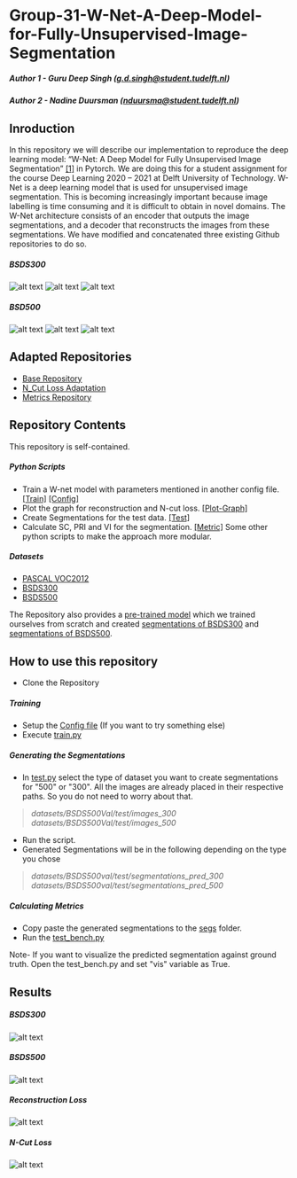 # Group-31-W-Net-A-Deep-Model-for-Fully-Unsupervised-Image-Segmentation
##### Author 1 - Guru Deep Singh (g.d.singh@student.tudelft.nl)   
##### Author 2 - Nadine Duursman (nduursma@student.tudelft.nl)

## Inroduction
In this repository we will describe our implementation to reproduce the deep learning model: “W-Net: A Deep Model for Fully Unsupervised Image Segmentation” [[1]](https://arxiv.org/abs/1711.08506) in Pytorch. We are doing this for a student assignment for the course Deep Learning 2020 – 2021 at Delft University of Technology. 
W-Net is a deep learning model that is used for unsupervised image segmentation. This is becoming increasingly important because image labelling is time consuming and it is difficult to obtain in novel domains. The W-Net architecture consists of an encoder that outputs the image segmentations, and a decoder that reconstructs the images from these segmentations. We have modified and concatenated three existing Github repositories to do so.

##### BSDS300
![alt text](https://github.com/Guru-Deep-Singh/Group-31-W-Net-A-Deep-Model-for-Fully-Unsupervised-Image-Segmentation/blob/main/Preds/pred_300/Figure_6.png)
![alt text](https://github.com/Guru-Deep-Singh/Group-31-W-Net-A-Deep-Model-for-Fully-Unsupervised-Image-Segmentation/blob/main/Preds/pred_300/Figure_5.png)
![alt text](https://github.com/Guru-Deep-Singh/Group-31-W-Net-A-Deep-Model-for-Fully-Unsupervised-Image-Segmentation/blob/main/Preds/pred_300/Figure_4.png)

##### BSD500
![alt text](https://github.com/Guru-Deep-Singh/Group-31-W-Net-A-Deep-Model-for-Fully-Unsupervised-Image-Segmentation/blob/main/Preds/pred_500/Figure_15.png)
![alt text](https://github.com/Guru-Deep-Singh/Group-31-W-Net-A-Deep-Model-for-Fully-Unsupervised-Image-Segmentation/blob/main/Preds/pred_500/Figure_12.png)
![alt text](https://github.com/Guru-Deep-Singh/Group-31-W-Net-A-Deep-Model-for-Fully-Unsupervised-Image-Segmentation/blob/main/Preds/pred_500/Figure_14.png)


## Adapted Repositories
- [Base Repository](https://github.com/gr-b/W-Net-Pytorch)
- [N_Cut Loss Adaptation](https://github.com/fkodom/wnet-unsupervised-image-segmentation)
- [Metrics Repository](https://github.com/KuangHaofei/BSD500-Segmentation-Evaluator)

## Repository Contents
This repository is self-contained.
##### Python Scripts
- Train a W-net model with parameters mentioned in another config file. [[Train]](https://github.com/Guru-Deep-Singh/Group-31-W-Net-A-Deep-Model-for-Fully-Unsupervised-Image-Segmentation/blob/main/train.py) [[Config]](https://github.com/Guru-Deep-Singh/Group-31-W-Net-A-Deep-Model-for-Fully-Unsupervised-Image-Segmentation/blob/main/config.py)
- Plot the graph for reconstruction and N-cut loss. [[Plot-Graph]](https://github.com/Guru-Deep-Singh/Group-31-W-Net-A-Deep-Model-for-Fully-Unsupervised-Image-Segmentation/blob/main/plot_loss.py)
- Create Segmentations for the test data. [[Test]](https://github.com/Guru-Deep-Singh/Group-31-W-Net-A-Deep-Model-for-Fully-Unsupervised-Image-Segmentation/blob/main/test.py)
- Calculate SC, PRI and VI for the segmentation. [[Metric]](https://github.com/Guru-Deep-Singh/Group-31-W-Net-A-Deep-Model-for-Fully-Unsupervised-Image-Segmentation/blob/main/BSD500-Segmentation-Evaluator-master/python/test_bench.py)
Some other python scripts to make the approach more modular.

##### Datasets
- [PASCAL VOC2012](https://github.com/Guru-Deep-Singh/Group-31-W-Net-A-Deep-Model-for-Fully-Unsupervised-Image-Segmentation/tree/main/datasets/BSDS500val/train/images)
- [BSDS300](https://github.com/Guru-Deep-Singh/Group-31-W-Net-A-Deep-Model-for-Fully-Unsupervised-Image-Segmentation/tree/main/datasets/BSDS500val/test/images_300)
- [BSDS500](https://github.com/Guru-Deep-Singh/Group-31-W-Net-A-Deep-Model-for-Fully-Unsupervised-Image-Segmentation/tree/main/datasets/BSDS500val/test/images_500)

The Repository also provides a [pre-trained model](https://github.com/Guru-Deep-Singh/Group-31-W-Net-A-Deep-Model-for-Fully-Unsupervised-Image-Segmentation/tree/main/models) which we trained ourselves from scratch and created [segmentations of BSDS300](https://github.com/Guru-Deep-Singh/Group-31-W-Net-A-Deep-Model-for-Fully-Unsupervised-Image-Segmentation/tree/main/datasets/BSDS500val/test/segmentations_pred_300) and [segmentations of BSDS500](https://github.com/Guru-Deep-Singh/Group-31-W-Net-A-Deep-Model-for-Fully-Unsupervised-Image-Segmentation/tree/main/datasets/BSDS500val/test/segmentations_pred_500).

## How to use this repository
- Clone the Repository
##### Training
- Setup the [Config file](https://github.com/Guru-Deep-Singh/Group-31-W-Net-A-Deep-Model-for-Fully-Unsupervised-Image-Segmentation/blob/main/config.py) (If you want to try something else)
- Execute [train.py](https://github.com/Guru-Deep-Singh/Group-31-W-Net-A-Deep-Model-for-Fully-Unsupervised-Image-Segmentation/blob/main/train.py)

##### Generating the Segmentations
- In [test.py](https://github.com/Guru-Deep-Singh/Group-31-W-Net-A-Deep-Model-for-Fully-Unsupervised-Image-Segmentation/blob/main/test.py) select the type of dataset you want to create segmentations for "500" or "300". All the images are already placed in their respective paths. So you do not need to worry about that. 
>*datasets/BSDS500Val/test/images_300*
> *datasets/BSDS500Val/test/images_500*

- Run the script.
- Generated Segmentations will be in the following depending on the type you chose
>*datasets/BSDS500val/test/segmentations_pred_300*
>*datasets/BSDS500val/test/segmentations_pred_500*

##### Calculating Metrics
- Copy paste the generated segmentations to the [segs](https://github.com/Guru-Deep-Singh/Group-31-W-Net-A-Deep-Model-for-Fully-Unsupervised-Image-Segmentation/tree/main/BSD500-Segmentation-Evaluator-master/data/segs) folder. 
- Run the [test_bench.py](https://github.com/Guru-Deep-Singh/Group-31-W-Net-A-Deep-Model-for-Fully-Unsupervised-Image-Segmentation/blob/main/BSD500-Segmentation-Evaluator-master/python/test_bench.py)

Note- If you want to visualize the predicted segmentation against ground truth. Open the test_bench.py and set "vis" variable as True.

## Results
##### BSDS300
![alt text](https://github.com/Guru-Deep-Singh/Group-31-W-Net-A-Deep-Model-for-Fully-Unsupervised-Image-Segmentation/blob/main/Preds/bsd_300.JPG)
##### BSDS500
![alt text](https://github.com/Guru-Deep-Singh/Group-31-W-Net-A-Deep-Model-for-Fully-Unsupervised-Image-Segmentation/blob/main/Preds/bsd_300.JPG)
##### Reconstruction Loss
![alt text](https://github.com/Guru-Deep-Singh/Group-31-W-Net-A-Deep-Model-for-Fully-Unsupervised-Image-Segmentation/blob/main/reconstruction_loss.png)
##### N-Cut Loss
![alt text](https://github.com/Guru-Deep-Singh/Group-31-W-Net-A-Deep-Model-for-Fully-Unsupervised-Image-Segmentation/blob/main/n_cut.png)
